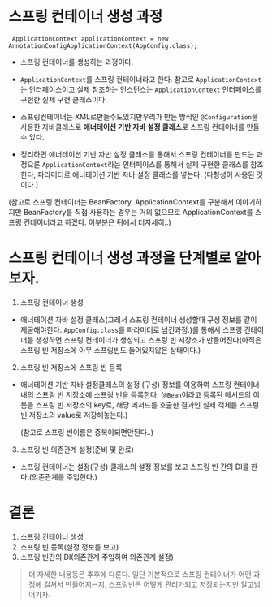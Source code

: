 # 스프링 컨테이너 생성 과정

` ApplicationContext applicationContext = new AnnotationConfigApplicationContext(AppConfig.class);`

- 스프링 컨테이너를 생성하는 과정이다.
- `ApplicationContext`를 스프링 컨테이너라고 한다. 참고로 `ApplicationContext`는 인터페이스이고 실제 참조하는 인스턴스는 `ApplicationContext` 인터페이스를 구현한 실제 구현 클래스이다.

- 스프링컨테이너는 XML로만들수도있지만우리가 만든 방식인 `@Configuration`을사용한 자바클래스로 **애너테이션 기반 자바 설정 클래스**로 스프링 컨테이너를 만들수 있다.

- 정리하면 애너테이션 기반 자반 설정 클래스를 통해서 스프링 컨테이너를 만드는 과정으론 `ApplicationContext`라는 인터페이스를 통해서 실제 구현한 클래스를 참조한다, 파라미터로 애너테이션 기반 자바 설정 클래스를 넣는다. (다형성이 사용된 것이다.)

(참고로 스프링 컨테이너는 BeanFactory, ApplicationContext를 구분해서 이야기하지만 BeanFactory를 직접 사용하는 경우는 거의 없으므로 ApplicationContext를 스프링 컨테이너라고 하겠다. 이부분은 뒤에서 더자세히..)

# 스프링 컨테이너 생성 과정을 단계별로 알아보자.

1. 스프링 컨테이너 생성

- 애너테이션 자바 설정 클래스(그래서 스프링 컨테이너 생성할때 구성 정보를 같이 제공해야한다. `AppConfig.class`를 파라미터로 넘긴과정.)를 통해서 스프링 컨테이너를 생성하면 스프링 컨테이너가 생성되고 스프링 빈 저장소가 만들어진다(아직은 스프링 빈 저장소에 아무 스프링빈도 들어있지않은 상태이다.)

2. 스프링 빈 저장소에 스프링 빈 등록

- 애너테이션 기반 자바 설정클래스의 설정 (구성) 정보를 이용하여 스프링 컨테이너 내의 스프링 빈 저장소에 스프링 빈을 등록한다. (`@Bean`이라고 등록된 메서드의 이름을 스프링 빈 저장소의 key로, 해당 메서드를 호출한 결과인 실제 객체를 스프링 빈 저장소의 value로 저장해놓는다.)

  (참고로 스프링 빈이름은 중복이되면안된다..)

3. 스프링 빈 의존관계 설정(준비 및 완료)

- 스프링 컨테이너는 설정(구성) 클래스의 설정 정보를 보고 스프링 빈 간의 DI를 한다.(의존관계를 주입한다.)

# 결론

1. 스프링 컨테이너 생성
2. 스프링 빈 등록(설정 정보를 보고)
3. 스프링 빈간의 DI(의존관계 주입하여 의존관계 설정)

> 더 자세한 내용등은 추후에 다룬다. 일단 기본적으로 스프링 컨테이너가 어떤 과정에 걸쳐서 만들어지는지, 스프링빈은 어떻게 관리가되고 저장되는지만 알고넘어가자.
